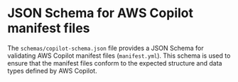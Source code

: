 # JSON Schema for AWS Copilot manifest files

The `schemas/copilot-schema.json` file provides a JSON Schema for validating AWS Copilot manifest files (`manifest.yml`). This schema is used to ensure that the manifest files conform to the expected structure and data types defined by AWS Copilot.